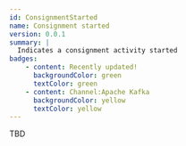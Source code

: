 ```yaml
---
id: ConsignmentStarted
name: Consignment started
version: 0.0.1
summary: |
  Indicates a consignment activity started
badges:
    - content: Recently updated!
      backgroundColor: green
      textColor: green
    - content: Channel:Apache Kafka
      backgroundColor: yellow
      textColor: yellow
---
```

TBD
